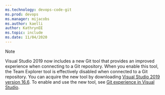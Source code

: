 ```yaml
---
ms.technology: devops-code-git 
ms.prod: devops
ms.manager: mijacobs
ms.author: kaelli
author: KathrynEE
ms.topic: include
ms.date: 11/04/2020
---
```


> [!NOTE]   
> Visual Studio 2019 now includes a new Git tool that provides an improved experience when connecting to a Git repository. When you enable this tool, the Team Explorer tool is effectively disabled when connected to a Git repository.  You can acquire the new tool by downloading [Visual Studio 2019 version 16.6](/visualstudio/releases/2019/release-notes-v16.6). To enable and use the new tool, see [Git experience in Visual Studio](/visualstudio/ide/git-with-visual-studio).  